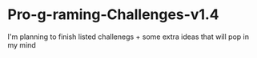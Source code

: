 # Pro-g-raming-Challenges-v1.4
I'm planning to finish listed challenegs + some extra ideas that will pop in my mind
